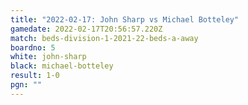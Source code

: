 ```yaml
---
title: "2022-02-17: John Sharp vs Michael Botteley"
gamedate: 2022-02-17T20:56:57.220Z
match: beds-division-1-2021-22-beds-a-away
boardno: 5
white: john-sharp
black: michael-botteley
result: 1-0
pgn: ""
---
```

